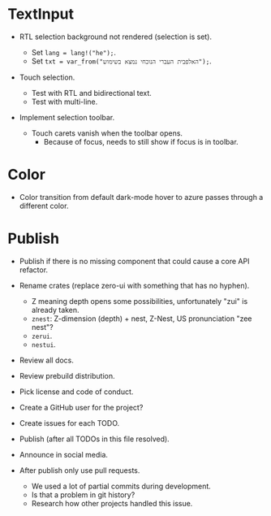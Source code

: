# TextInput

* RTL selection background not rendered (selection is set).
    - Set `lang = lang!("he");`.
    - Set `txt = var_from("האלפבית העברי הנוכחי נמצא בשימוש");`.

* Touch selection.
    - Test with RTL and bidirectional text.
    - Test with multi-line.

* Implement selection toolbar.
    - Touch carets vanish when the toolbar opens.
        - Because of focus, needs to still show if focus is in toolbar.

# Color

* Color transition from default dark-mode hover to azure passes through a different color.

# Publish

* Publish if there is no missing component that could cause a core API refactor.

* Rename crates (replace zero-ui with something that has no hyphen). 
    - Z meaning depth opens some possibilities, unfortunately "zui" is already taken.
    - `znest`: Z-dimension (depth) + nest, Z-Nest, US pronunciation "zee nest"? 
    - `zerui`.
    - `nestui`.

* Review all docs.
* Review prebuild distribution.
* Pick license and code of conduct.
* Create a GitHub user for the project?
* Create issues for each TODO.

* Publish (after all TODOs in this file resolved).
* Announce in social media.

* After publish only use pull requests.
    - We used a lot of partial commits during development.
    - Is that a problem in git history?
    - Research how other projects handled this issue.